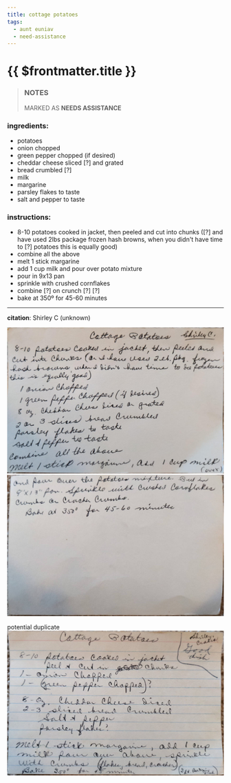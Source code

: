 ```yaml
---
title: cottage potatoes
tags:
  - aunt euniav
  - need-assistance
---
```


# {{ $frontmatter.title }}

> ### NOTES
> MARKED AS **NEEDS ASSISTANCE**

### ingredients:

- <MixologyConversion n="8-10"/> potatoes
- <MixologyConversion n="1"/> onion chopped
- <MixologyConversion n="1"/> green pepper chopped (if desired)
- <MixologyConversion n="8 oz"/> cheddar cheese sliced [?] and grated
- <MixologyConversion n="2-3 slices"/> bread crumbled [?]
- <MixologyConversion n="1 cup"/> milk
- <MixologyConversion n="1 stick"/> margarine
- parsley flakes to taste
- salt and pepper to taste

### instructions:

- 8-10 potatoes cooked in jacket, then peeled and cut into chunks ([?] and have used 2lbs package frozen hash browns,
when you didn't have time to [?] potatoes this is equally good)
- combine all the above
- melt 1 stick margarine
- add 1 cup milk and pour over potato mixture
- pour in ${9x13}$ pan
- sprinkle with crushed cornflakes
- combine [?] on crunch [?] [?]
- bake at 350º for 45-60 minutes

---

**citation**:
Shirley C (unknown)

![image](./image.jpg)
![image2](./image2.jpg)

potential duplicate
![image-duplicate](./image-duplicate.jpg)
